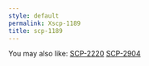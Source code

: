 ```yaml
---
style: default
permalink: Xscp-1189
title: scp-1189
---
```

You may also like:
[SCP-2220](http://scp-wiki.net/scp-2220)
[SCP-2904](http://scp-wiki.net/scp-2904)